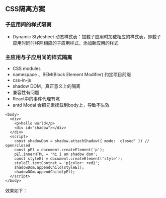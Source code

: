 ## CSS隔离方案

### 子应用间的样式隔离
- Dynamic Stylesheet 动态样式表：加载子应用时加载相应的样式表，卸载子应用时同时移除相应的子应用样式，添加新应用的样式
### 主应用与子应用间的样式隔离
- CSS modules
- namespace 、BEM(Block Element Modifier) 约定项目前缀
- css-in-js
- shadow DOM，真正意义上的隔离
- 兼容性有问题
- React中的事件代理有坑
- antd Modal 会把元素挂载到body上，导致不生效
```
<body>
  <div>
    <p>hello world</p>
    <div id="shadow"></div>
  </div>
  <script>
    const shadowDom = shadow.attachShadow({ mode: 'closed' }) // open/closed
    const pEl = document.createElement('p');
    pEl.innerHTML = 'hi i am shadow dom';
    const styleEl = document.createElement('style');
    styleEl.textContnet = 'p{color: red}';
    shadowDom.appendChild(styleEl);
    shadowDOm.appendChild(pEl);
  </script>
</body>
```
效果如下：
